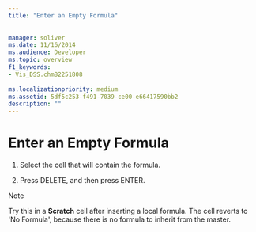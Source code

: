 ```yaml
---
title: "Enter an Empty Formula"
 
 
manager: soliver
ms.date: 11/16/2014
ms.audience: Developer
ms.topic: overview
f1_keywords:
- Vis_DSS.chm82251808
 
ms.localizationpriority: medium
ms.assetid: 5df5c253-f491-7039-ce00-e66417590bb2
description: ""
---
```


# Enter an Empty Formula

1. Select the cell that will contain the formula.
    
2. Press DELETE, and then press ENTER.
    
> [!NOTE]
> Try this in a **Scratch** cell after inserting a local formula. The cell reverts to 'No Formula', because there is no formula to inherit from the master. 
  

